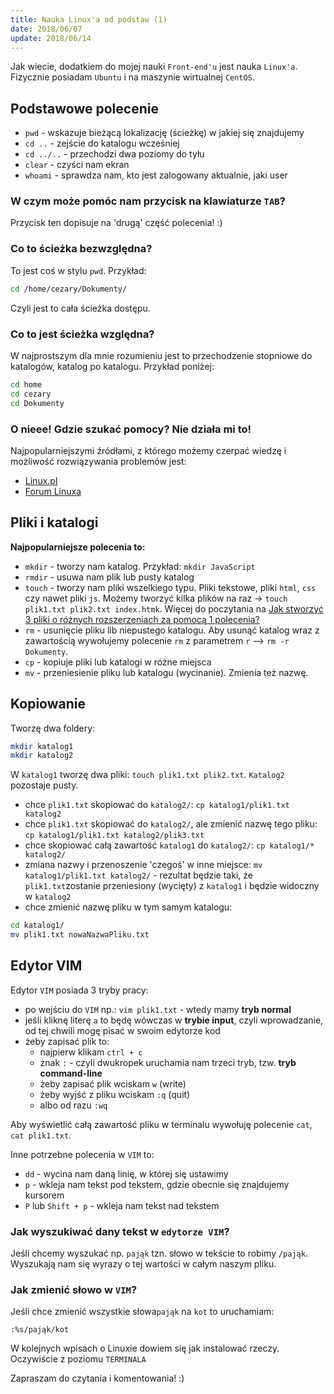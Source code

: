 ```yaml
---
title: Nauka Linux'a od podstaw (1)
date: 2018/06/07
update: 2018/06/14
---
```


Jak wiecie, dodatkiem do mojej nauki `Front-end'u` jest nauka `Linux'a`.
Fizycznie posiadam `Ubuntu` i na maszynie wirtualnej `CentOS`.

## Podstawowe polecenie

* `pwd` - wskazuje bieżącą lokalizację (ścieżkę) w jakiej się znajdujemy
* `cd ..` - zejście do katalogu wcześniej
* `cd ../..` - przechodzi dwa poziomy do tyłu
* `clear` - czyści nam ekran
* `whoami` - sprawdza nam, kto jest zalogowany aktualnie, jaki user

### W czym może pomóc nam przycisk na klawiaturze `TAB`?

Przycisk ten dopisuje na 'drugą' część polecenia! :)

### Co to ścieżka bezwzględna?

To jest coś w stylu `pwd`. Przykład:

```bash
cd /home/cezary/Dokumenty/
```

Czyli jest to cała ścieżka dostępu.

### Co to jest ścieżka względna?

W najprostszym dla mnie rozumieniu jest to przechodzenie stopniowe do katalogów,
katalog po katalogu. Przykład poniżej:

```bash
cd home
cd cezary
cd Dokumenty
```

### O nieee! Gdzie szukać pomocy? Nie działa mi to!

Najpopularniejszymi źródłami, z którego możemy czerpać wiedzę i
możliwość rozwiązywania problemów jest:

* [Linux.pl](http://www.linux.pl)
* [Forum Linuxa](http://www.forum.linux.pl)

## Pliki i katalogi

**Najpopularniejsze polecenia to:**

* `mkdir` - tworzy nam katalog. Przykład: `mkdir JavaScript`
* `rmdir` - usuwa nam plik lub pusty katalog
* `touch` - tworzy nam pliki wszelkiego typu. Pliki tekstowe, pliki
    `html`, `css` czy nawet pliki `js`. Możemy tworzyć kilka plików na
    raz -> `touch plik1.txt plik2.txt index.htmk`. Więcej do poczytania
    na [Jak stworzyć 3 pliki o różnych rozszerzeniach za pomocą 1 polecenia?](https://piecioshka.pl/blog/2018/05/21/jak-stworzyc-3-pliki-o-roznych-rozszerzeniach.html)
* `rm` - usunięcie pliku lib niepustego katalogu. Aby usunąć katalog
    wraz z zawartością wywołujemy polecenie `rm` z parametrem
    `r` --> `rm -r Dokumenty`.
* `cp` - kopiuje pliki lub katalogi w różne miejsca
* `mv` - przeniesienie pliku lub katalogu (wycinanie). Zmienia też nazwę.

## Kopiowanie

Tworzę dwa foldery:

```bash
mkdir katalog1
mkdir katalog2
```

W `katalog1` tworzę dwa pliki: `touch plik1.txt plik2.txt`.
`Katalog2` pozostaje pusty.

* chce `plik1.txt` skopiować do `katalog2/`:
    `cp katalog1/plik1.txt katalog2`
* chce `plik1.txt` skopiować do `katalog2/`, ale zmienić nazwę tego pliku:
    `cp katalog1/plik1.txt katalog2/plik3.txt`
* chce skopiować całą zawartość `katalog1` do `katalog2/`:
    `cp katalog1/* katalog2/`
* zmiana nazwy i przenoszenie 'czegoś' w inne miejsce:
    `mv katalog1/plik1.txt katalog2/` - rezultat będzie taki, że
    `plik1.txt`zostanie przeniesiony (wycięty) z `katalog1` i będzie
    widoczny w `katalog2`
* chce zmienić nazwę pliku w tym samym katalogu:

```bash
cd katalog1/
mv plik1.txt nowaNazwaPliku.txt
```

## Edytor VIM

Edytor `VIM` posiada 3 tryby pracy:

* po wejściu do `VIM` np.: `vim plik1.txt` - wtedy mamy **tryb normal**
* jeśli kliknę literę `a` to będę wówczas w **trybie input**, czyli
    wprowadzanie, od tej chwili mogę pisać w swoim edytorze kod
* żeby zapisać plik to:
    - najpierw klikam `ctrl + c`
    - znak `:` - czyli dwukropek uruchamia nam trzeci tryb, tzw. **tryb
        command-line**
    - żeby zapisać plik wciskam `w` (write)
    - żeby wyjść z pliku wciskam `:q` (quit)
    - albo od razu `:wq`

Aby wyświetlić całą zawartość pliku w terminalu wywołuję polecenie `cat`,
`cat plik1.txt`.

Inne potrzebne polecenia w `VIM` to:

* `dd` - wycina nam daną linię, w której się ustawimy
* `p` - wkleja nam tekst pod tekstem, gdzie obecnie się znajdujemy kursorem
* `P` lub `Shift + p` - wkleja nam tekst nad tekstem

### Jak wyszukiwać dany tekst w `edytorze VIM`?

Jeśli chcemy wyszukać np. `pająk` tzn. słowo w tekście to robimy `/pająk`.
Wyszukają nam się wyrazy o tej wartości w całym naszym pliku.

### Jak zmienić słowo w `VIM`?

Jeśli chce zmienić wszystkie słowa`pająk` na `kot` to uruchamiam:

```text
:%s/pająk/kot
```

W kolejnych wpisach o Linuxie dowiem się jak instalować rzeczy.
Oczywiście z poziomu `TERMINALA`

Zapraszam do czytania i komentowania! :)